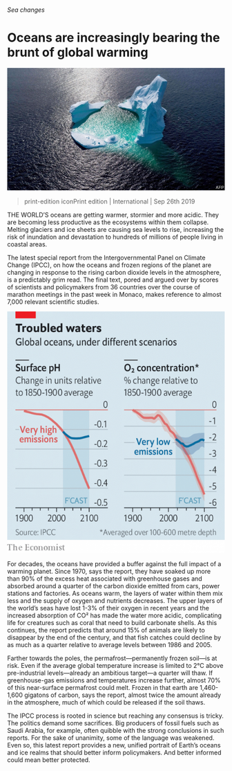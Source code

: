 ###### Sea changes

# Oceans are increasingly bearing the brunt of global warming 

![image](images/20190928_irp501.jpg) 

> print-edition iconPrint edition | International | Sep 26th 2019 

THE WORLD’S oceans are getting warmer, stormier and more acidic. They are becoming less productive as the ecosystems within them collapse. Melting glaciers and ice sheets are causing sea levels to rise, increasing the risk of inundation and devastation to hundreds of millions of people living in coastal areas. 

The latest special report from the Intergovernmental Panel on Climate Change (IPCC), on how the oceans and frozen regions of the planet are changing in response to the rising carbon dioxide levels in the atmosphere, is a predictably grim read. The final text, pored and argued over by scores of scientists and policymakers from 36 countries over the course of marathon meetings in the past week in Monaco, makes reference to almost 7,000 relevant scientific studies. 

![image](images/20190928_irc814.png) 

For decades, the oceans have provided a buffer against the full impact of a warming planet. Since 1970, says the report, they have soaked up more than 90% of the excess heat associated with greenhouse gases and absorbed around a quarter of the carbon dioxide emitted from cars, power stations and factories. As oceans warm, the layers of water within them mix less and the supply of oxygen and nutrients decreases. The upper layers of the world’s seas have lost 1-3% of their oxygen in recent years and the increased absorption of CO² has made the water more acidic, complicating life for creatures such as coral that need to build carbonate shells. As this continues, the report predicts that around 15% of animals are likely to disappear by the end of the century, and that fish catches could decline by as much as a quarter relative to average levels between 1986 and 2005. 

Farther towards the poles, the permafrost—permanently frozen soil—is at risk. Even if the average global temperature increase is limited to 2°C above pre-industrial levels—already an ambitious target—a quarter will thaw. If greenhouse-gas emissions and temperatures increase further, almost 70% of this near-surface permafrost could melt. Frozen in that earth are 1,460-1,600 gigatons of carbon, says the report, almost twice the amount already in the atmosphere, much of which could be released if the soil thaws. 

The IPCC process is rooted in science but reaching any consensus is tricky. The politics demand some sacrifices. Big producers of fossil fuels such as Saudi Arabia, for example, often quibble with the strong conclusions in such reports. For the sake of unanimity, some of the language was weakened. Even so, this latest report provides a new, unified portrait of Earth’s oceans and ice realms that should better inform policymakers. And better informed could mean better protected. 

